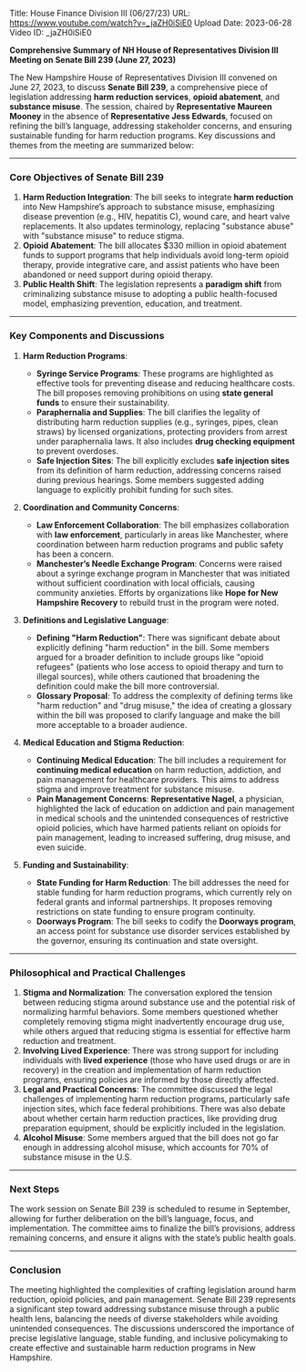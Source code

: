 Title: House Finance Division III (06/27/23)
URL: https://www.youtube.com/watch?v=_jaZH0iSiE0
Upload Date: 2023-06-28
Video ID: _jaZH0iSiE0

**Comprehensive Summary of NH House of Representatives Division III Meeting on Senate Bill 239 (June 27, 2023)**

The New Hampshire House of Representatives Division III convened on June 27, 2023, to discuss **Senate Bill 239**, a comprehensive piece of legislation addressing **harm reduction services**, **opioid abatement**, and **substance misuse**. The session, chaired by **Representative Maureen Mooney** in the absence of **Representative Jess Edwards**, focused on refining the bill’s language, addressing stakeholder concerns, and ensuring sustainable funding for harm reduction programs. Key discussions and themes from the meeting are summarized below:

---

### **Core Objectives of Senate Bill 239**
1. **Harm Reduction Integration**: The bill seeks to integrate **harm reduction** into New Hampshire’s approach to substance misuse, emphasizing disease prevention (e.g., HIV, hepatitis C), wound care, and heart valve replacements. It also updates terminology, replacing "substance abuse" with "substance misuse" to reduce stigma.
2. **Opioid Abatement**: The bill allocates $330 million in opioid abatement funds to support programs that help individuals avoid long-term opioid therapy, provide integrative care, and assist patients who have been abandoned or need support during opioid therapy.
3. **Public Health Shift**: The legislation represents a **paradigm shift** from criminalizing substance misuse to adopting a public health-focused model, emphasizing prevention, education, and treatment.

---

### **Key Components and Discussions**
1. **Harm Reduction Programs**:
   - **Syringe Service Programs**: These programs are highlighted as effective tools for preventing disease and reducing healthcare costs. The bill proposes removing prohibitions on using **state general funds** to ensure their sustainability.
   - **Paraphernalia and Supplies**: The bill clarifies the legality of distributing harm reduction supplies (e.g., syringes, pipes, clean straws) by licensed organizations, protecting providers from arrest under paraphernalia laws. It also includes **drug checking equipment** to prevent overdoses.
   - **Safe Injection Sites**: The bill explicitly excludes **safe injection sites** from its definition of harm reduction, addressing concerns raised during previous hearings. Some members suggested adding language to explicitly prohibit funding for such sites.

2. **Coordination and Community Concerns**:
   - **Law Enforcement Collaboration**: The bill emphasizes collaboration with **law enforcement**, particularly in areas like Manchester, where coordination between harm reduction programs and public safety has been a concern.
   - **Manchester’s Needle Exchange Program**: Concerns were raised about a syringe exchange program in Manchester that was initiated without sufficient coordination with local officials, causing community anxieties. Efforts by organizations like **Hope for New Hampshire Recovery** to rebuild trust in the program were noted.

3. **Definitions and Legislative Language**:
   - **Defining "Harm Reduction"**: There was significant debate about explicitly defining "harm reduction" in the bill. Some members argued for a broader definition to include groups like "opioid refugees" (patients who lose access to opioid therapy and turn to illegal sources), while others cautioned that broadening the definition could make the bill more controversial.
   - **Glossary Proposal**: To address the complexity of defining terms like "harm reduction" and "drug misuse," the idea of creating a glossary within the bill was proposed to clarify language and make the bill more acceptable to a broader audience.

4. **Medical Education and Stigma Reduction**:
   - **Continuing Medical Education**: The bill includes a requirement for **continuing medical education** on harm reduction, addiction, and pain management for healthcare providers. This aims to address stigma and improve treatment for substance misuse.
   - **Pain Management Concerns**: **Representative Nagel**, a physician, highlighted the lack of education on addiction and pain management in medical schools and the unintended consequences of restrictive opioid policies, which have harmed patients reliant on opioids for pain management, leading to increased suffering, drug misuse, and even suicide.

5. **Funding and Sustainability**:
   - **State Funding for Harm Reduction**: The bill addresses the need for stable funding for harm reduction programs, which currently rely on federal grants and informal partnerships. It proposes removing restrictions on state funding to ensure program continuity.
   - **Doorways Program**: The bill seeks to codify the **Doorways program**, an access point for substance use disorder services established by the governor, ensuring its continuation and state oversight.

---

### **Philosophical and Practical Challenges**
1. **Stigma and Normalization**: The conversation explored the tension between reducing stigma around substance use and the potential risk of normalizing harmful behaviors. Some members questioned whether completely removing stigma might inadvertently encourage drug use, while others argued that reducing stigma is essential for effective harm reduction and treatment.
2. **Involving Lived Experience**: There was strong support for including individuals with **lived experience** (those who have used drugs or are in recovery) in the creation and implementation of harm reduction programs, ensuring policies are informed by those directly affected.
3. **Legal and Practical Concerns**: The committee discussed the legal challenges of implementing harm reduction programs, particularly safe injection sites, which face federal prohibitions. There was also debate about whether certain harm reduction practices, like providing drug preparation equipment, should be explicitly included in the legislation.
4. **Alcohol Misuse**: Some members argued that the bill does not go far enough in addressing alcohol misuse, which accounts for 70% of substance misuse in the U.S.

---

### **Next Steps**
The work session on Senate Bill 239 is scheduled to resume in September, allowing for further deliberation on the bill’s language, focus, and implementation. The committee aims to finalize the bill’s provisions, address remaining concerns, and ensure it aligns with the state’s public health goals.

---

### **Conclusion**
The meeting highlighted the complexities of crafting legislation around harm reduction, opioid policies, and pain management. Senate Bill 239 represents a significant step toward addressing substance misuse through a public health lens, balancing the needs of diverse stakeholders while avoiding unintended consequences. The discussions underscored the importance of precise legislative language, stable funding, and inclusive policymaking to create effective and sustainable harm reduction programs in New Hampshire.